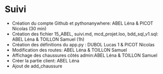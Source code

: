 # Suivi

- Création du compte Github et pythonanywhere: ABEL Léna & PICOT Nicolas (30 min)
- Création des fichier 15_ABEL, suivi.md, mcd_projet.loo, bdd_sql_v1.sql: ABEL Léna & TOILLON Samuel (1h)
- Création des définitions du app.py : DUBOL Lucas 1 & PICOT Nicolas
- Modification des routes: ABEL Léna & TOILLON Samuel
- Affichage des chaussures côtés admin:ABEL Léna & TOILLON Samuel
- Créer la partie client: ABEL Léna
- Ajout de add_chaussure
